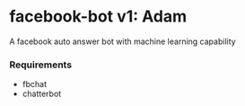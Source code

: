 # facebook-bot v1: Adam
A facebook auto answer bot with machine learning capability

### Requirements
- fbchat
- chatterbot
